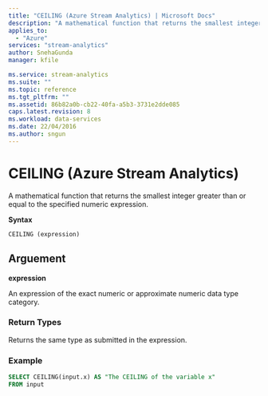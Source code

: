 ```yaml
---
title: "CEILING (Azure Stream Analytics) | Microsoft Docs"
description: "A mathematical function that returns the smallest integer greater than or equal to the specified numeric expression."
applies_to: 
  - "Azure"
services: "stream-analytics"
author: SnehaGunda
manager: kfile

ms.service: stream-analytics
ms.suite: ""
ms.topic: reference
ms.tgt_pltfrm: ""   
ms.assetid: 86b82a0b-cb22-40fa-a5b3-3731e2dde085
caps.latest.revision: 8
ms.workload: data-services
ms.date: 22/04/2016
ms.author: sngun
---
```


# CEILING (Azure Stream Analytics)
  A mathematical function that returns the smallest integer greater than or equal to the specified numeric expression.  
  
 **Syntax**  
  
```  
CEILING (expression)  
```  
  
## Arguement  
 **expression**  
  
 An expression of the exact numeric or approximate numeric data type category.  
  
### Return Types  
 Returns the same type as submitted in the expression.  
  
### Example  
  
```SQL 
SELECT CEILING(input.x) AS "The CEILING of the variable x"  
FROM input  
```  
  
  